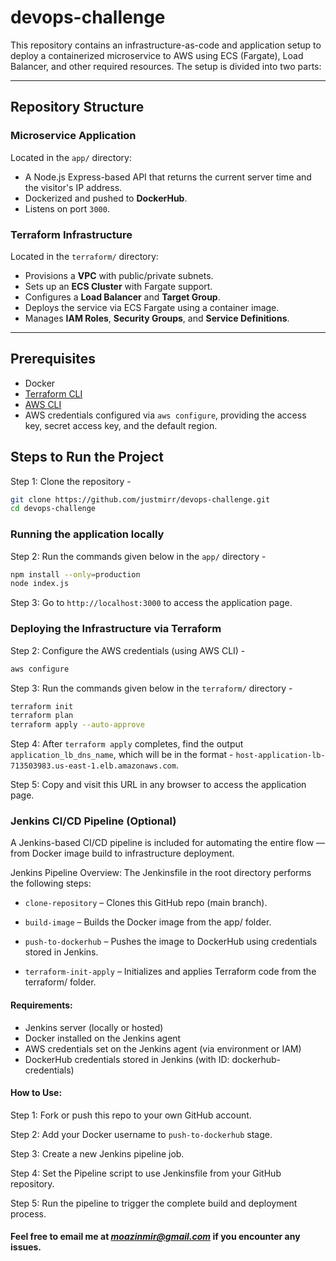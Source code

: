 # devops-challenge

This repository contains an infrastructure-as-code and application setup to deploy a containerized microservice to AWS using ECS (Fargate), Load Balancer, and other required resources. The setup is divided into two parts:

---

## Repository Structure

### **Microservice Application**
Located in the `app/` directory:
- A Node.js Express-based API that returns the current server time and the visitor's IP address.
- Dockerized and pushed to **DockerHub**.
- Listens on port `3000`.

### **Terraform Infrastructure**
Located in the `terraform/` directory:
- Provisions a **VPC** with public/private subnets.
- Sets up an **ECS Cluster** with Fargate support.
- Configures a **Load Balancer** and **Target Group**.
- Deploys the service via ECS Fargate using a container image.
- Manages **IAM Roles**, **Security Groups**, and **Service Definitions**.

---

## Prerequisites

- Docker
- [Terraform CLI](https://developer.hashicorp.com/terraform/downloads)
- [AWS CLI](https://docs.aws.amazon.com/cli/latest/userguide/install-cliv2.html)
- AWS credentials configured via `aws configure`, providing the access key, secret access key, and the default region.

## Steps to Run the Project

Step 1: Clone the repository -
```bash
git clone https://github.com/justmirr/devops-challenge.git
cd devops-challenge
```

### Running the application locally

Step 2: Run the commands given below in the `app/` directory - 
```bash
npm install --only=production
node index.js
```

Step 3: Go to `http://localhost:3000` to access the application page.

### Deploying the Infrastructure via Terraform

Step 2: Configure the AWS credentials (using AWS CLI) -
```bash
aws configure
```

Step 3: Run the commands given below in the `terraform/` directory -
```bash
terraform init
terraform plan
terraform apply --auto-approve
```

Step 4: After `terraform apply` completes, find the output `application_lb_dns_name`, which will be in the format - `host-application-lb-713503983.us-east-1.elb.amazonaws.com`.

Step 5: Copy and visit this URL in any browser to access the application page.

### Jenkins CI/CD Pipeline (Optional)
A Jenkins-based CI/CD pipeline is included for automating the entire flow — from Docker image build to infrastructure deployment.

Jenkins Pipeline Overview:
The Jenkinsfile in the root directory performs the following steps:

- `clone-repository` – Clones this GitHub repo (main branch).

- `build-image` – Builds the Docker image from the app/ folder.

- `push-to-dockerhub` – Pushes the image to DockerHub using credentials stored in Jenkins.

- `terraform-init-apply` – Initializes and applies Terraform code from the terraform/ folder.

#### Requirements:

- Jenkins server (locally or hosted)
- Docker installed on the Jenkins agent
- AWS credentials set on the Jenkins agent (via environment or IAM)
- DockerHub credentials stored in Jenkins (with ID: dockerhub-credentials)

#### How to Use:

Step 1: Fork or push this repo to your own GitHub account.

Step 2: Add your Docker username to `push-to-dockerhub` stage.

Step 3: Create a new Jenkins pipeline job.

Step 4: Set the Pipeline script to use Jenkinsfile from your GitHub repository.

Step 5: Run the pipeline to trigger the complete build and deployment process.

#### Feel free to email me at *moazinmir@gmail.com* if you encounter any issues.